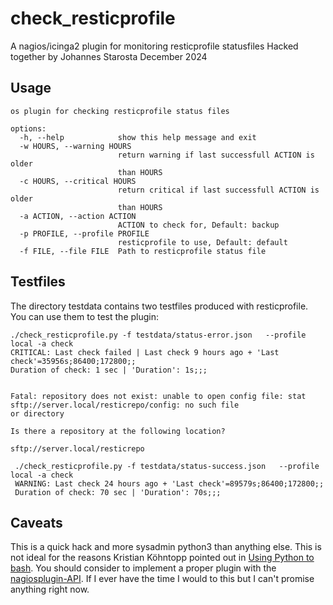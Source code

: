 # check_resticprofile
A nagios/icinga2 plugin for monitoring resticprofile statusfiles
Hacked together by Johannes Starosta December 2024

## Usage


````
os plugin for checking resticprofile status files

options:
  -h, --help            show this help message and exit
  -w HOURS, --warning HOURS
                        return warning if last successfull ACTION is older
                        than HOURS
  -c HOURS, --critical HOURS
                        return critical if last successfull ACTION is older
                        than HOURS
  -a ACTION, --action ACTION
                        ACTION to check for, Default: backup
  -p PROFILE, --profile PROFILE
                        resticprofile to use, Default: default
  -f FILE, --file FILE  Path to resticprofile status file
````

## Testfiles

The directory testdata contains two testfiles produced with resticprofile. You can use them to test the plugin:
````
./check_resticprofile.py -f testdata/status-error.json   --profile local -a check
CRITICAL: Last check failed | Last check 9 hours ago + 'Last check'=35956s;86400;172800;;
Duration of check: 1 sec | 'Duration': 1s;;;


Fatal: repository does not exist: unable to open config file: stat sftp://server.local/resticrepo/config: no such file
or directory

Is there a repository at the following location?

sftp://server.local/resticrepo

 ./check_resticprofile.py -f testdata/status-success.json   --profile local -a check
 WARNING: Last check 24 hours ago + 'Last check'=89579s;86400;172800;;
 Duration of check: 70 sec | 'Duration': 70s;;;
````
## Caveats

This is a quick hack and more sysadmin python3 than anything else. This is not ideal for the reasons Kristian Köhntopp
pointed out in [Using Python to bash](https://blog.koehntopp.info/2021/01/05/using-python-to-bash.html).
You should consider to implement a proper plugin with the [nagiosplugin-API](https://nagiosplugin.readthedocs.io/en/stable/). 
If I ever have  the time I would to this but I can't promise anything right now.
